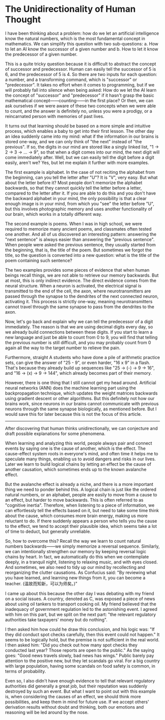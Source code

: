 # The Unidirectionality of Human Thought

I have been thinking about a problem: how do we let an artificial intelligence know the natural numbers, which is the most fundamental concept in mathematics. We can simplify this question with two sub-questions: a. How to let an AI know the successor of a given number and b. How to let it know the predecessor of a given number.

This is a quite tricky question because it is difficult to abstract the concept of successor and predecessor. Human can easily tell the successor of 5 is 6, and the predecessor of 5 is 4. So there are two inputs for each question: a number, and a transforming command, which is "successor" or "predecessor". It takes no effort when it comes to programming, but if we will probably fall into silence when being asked: How do we let the AI learn the concept of "successor" and "predecessor" if it hasn't grasp the basic mathematical concept——counting——in the first place? Or then, we can ask ourselves if we were aware of these two concepts when we were able to count, and the answer is definitely no, unless you were a prodigy, or a reincarnated person with memories of past lives.

It turns out that learning should be based on a more simple and intuitive process, which enables a baby to get into their first lesson. The other day an idea suddenly came into my mind: what if the information in our brains is stored one-way, and we can only think of "the next" instead of "the previous". If so, the digits in our mind are stored like a singly linked list, "1 -> 2 -> 3 -> ... -> 9", so that when a digit comes into our mind, the next digit will come immediately after. Well, but we can easily tell the digit before a digit easily, aren't we? Yes, but let me explain it further with more examples.

The first example is alphabet. In the case of not reciting the alphabet from the beginning, can you tell the letter after "U"? It is "V", very easy. But what about the letter before it? Most people don't memorize the alphabet backwards, so that they cannot quickly tell the letter before a letter, compared to the letter after it. If you are able to do this and you don't have the backward alphabet in your mind, the only possibility is that a clear enough image is in your mind, from which you "see" the letter before "U", but this involves photographic memory and uses another functionality of our brain, which works in a totally different way.

The second example is poems. When I was in high school, we were required to memorize many ancient poems, and classmates often tested one another. And all of us discovered an interesting pattern: answering the "next sentence" is always easier than answering the "previous sentence". When people were asked the previous sentence, they usually started from the beginning, that is, the title of the poem. But sometimes we forgot the title, so the question is converted into a new question: what is the title of the poem containing such sentence?

The two examples provides some pieces of evidence that when human beings recall things, we are not able to retrieve our memory backwards. But at most, this is only indirect evidence. The direct evidence comes from the neural structure. When a neuron is activated, the electrical signal is transmitted to the end of the cell, the axon, where neurotransmitters are passed through the synapse to the dendrites of the next connected neuron, activating it. This process is strictly one-way, meaning neurotransmitters cannot travel through the same synapse to pass from the dendrites to the axon.

Now, let's go back and explain why we can tell the predecessor of a digit immediately. The reason is that we are using decimal digits every day, so we already build connections between these digits. If you start to learn a new language and just be able to count from 0 to 9, you will find that telling the previous number is still difficult, and you may probably count from 0 again all the way to the target number to relieve the pain.

Furthermore, straight A students who have done a pile of arithmetic practice sets, can give the answer of "25 - 9", or even harder, "16 x 9" in a flash. That's because they already build up sequences like "25 -> (-) -> 9 -> 16", and "16 -> (x) -> 9 -> 144", which already becomes part of their memory.

However, there is one thing that I still cannot get my head around. Artificial neural networks (ANN) does the machine learning part using the backpropagation technique, which updates the weight matrices backwards using gradient descent or other algorithms. But this definitely not how our brains work, since neurons in our brains cannot communicate with previous neurons through the same synapse biologically, as mentioned before. But I would save this for later because this is not the focus of this article.

---

After discovering that human thinks unidirectionally, we can conjecture and draft possible explanations for some phenomena.

When learning and analyzing this world, people always pair and connect events by saying one is the cause of another, which is the effect. The cause-effect system roots in everyone's mind, and often time it helps me to speculate many things, enabling us to avoid dangers and risks in our lives. Later we learn to build logical chains by letting an effect be the cause of another causation, which sometimes ends up to the known avalanche effect.

But the avalanche effect is already a niche, and there is a more important thing we need to ponder behind this. A logical chain is just like the ordered natural numbers, or an alphabet, people are easily to move from a cause to an effect, but harder to move backwards. This is often referred to as "cognitive inertia". Therefore, when listening to a piece of information, we can effortlessly tell the effects based on it, but need to take some time think about the cause, which consumes more brain energy, making us more reluctant to do. If there suddenly appears a person who tells you the cause to the effect, we tend to accept their plausible idea, which seems take a lot of time to deduct, but generally unreliable.

So, how to overcome this? Recall the way we learn to count natural numbers backwards——we simply memorize a reversal sequence. Similarly, we can intentionally strengthen our memory by keeping reversal logic chains by heart. In fact, we automatically do this when we contemplate deeply, in a tranquil night, listening to relaxing music, and with eyes closed. And sometimes, we also need to tidy up our mind by recollecting and reorganizing the clutter causations. As Confucius said: "By reviewing what you have learned, and learning new things from it, you can become a teacher. (温故而知新，可以为师矣。)"

I came up about this because the other day I was debating with my friend on a social issues. A country, denoted as C, was exposed a piece of news about using oil tankers to transport cooking oil. My friend believed that the inadequacy of government regulation led to the astonishing event. I agreed with him on this part, but we split on the next part: "the relevant regulatory authorities take taxpayers' money but do nothing".

I then asked him how could he draw this conclusion, and his logic was: "If they did conduct spot checks carefully, then this event could not happen." It seems to be logically hold, but the premise is not sufficient in the real world. I then asked him: "Did you check out how many spot checks they conducted last year? Those reports are open to the public." As the saying goes: "Good news travels slowly, bad news has wings." Public barely pay attention to the positive new, but they let scandals go viral. For a big country with large population, having some scandals on food safety is common, in terms of probability.

Even so, I also didn't have enough evidence to tell that relevant regulatory authorities did generally a great job, but their reputation was suddenly destroyed by such an event. But what I want to point out with this example is, when considering the causes of an effect, we should think more possibilities, and keep them in mind for future use. If we accept others' derivation results without doubt and thinking, both our emotions and reasoning will be led around by the nose.
